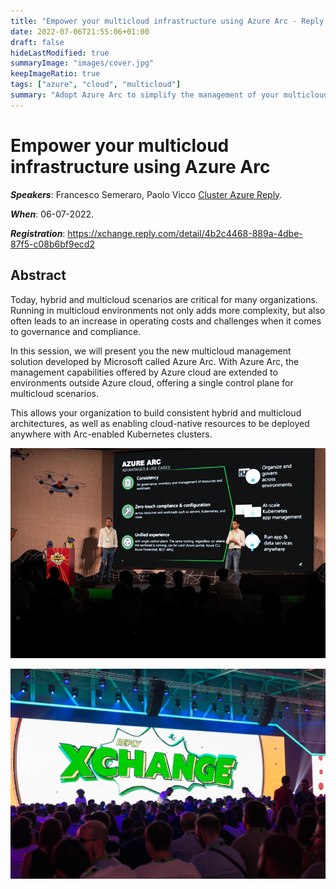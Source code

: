 ```yaml
---
title: "Empower your multicloud infrastructure using Azure Arc - Reply XChange 2022"
date: 2022-07-06T21:55:06+01:00
draft: false
hideLastModified: true
summaryImage: "images/cover.jpg"
keepImageRatio: true
tags: ["azure", "cloud", "multicloud"]
summary: "Adopt Azure Arc to simplify the management of your multicloud infrastructure and enable Azure PaaS and serverless on any Kubernetes cluster. "
---
```

# Empower your multicloud infrastructure using Azure Arc
***Speakers***: Francesco Semeraro, Paolo Vicco [Cluster Azure Reply](https://www.reply.com/cluster-reply/en/).

***When***: 06-07-2022.

***Registration***: https://xchange.reply.com/detail/4b2c4468-889a-4dbe-87f5-c08b6bf9ecd2

## Abstract
Today, hybrid and multicloud scenarios are critical for many organizations. Running in multicloud environments not only adds more complexity, but also often leads to an increase in operating costs and challenges when it comes to governance and compliance.  

In this session, we will present you the new multicloud management solution developed by Microsoft called Azure Arc. With Azure Arc, the management capabilities offered by Azure cloud are extended to environments outside Azure cloud, offering a single control plane for multicloud scenarios.  

This allows your organization to build consistent hybrid and multicloud architectures, as well as enabling cloud-native resources to be deployed anywhere with Arc-enabled Kubernetes clusters. 

![speech](./images/pic1.jpg)


![xchange](./images/pic2.jpg)